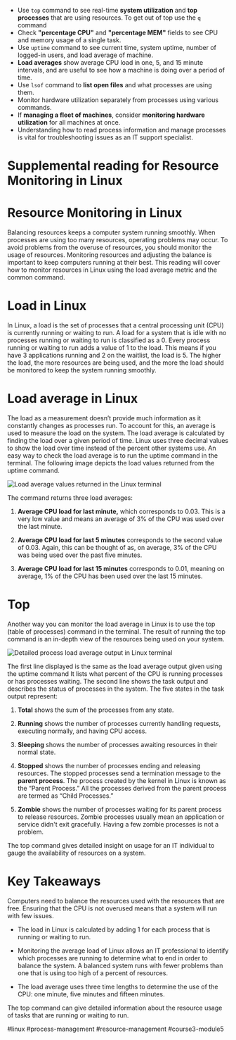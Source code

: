 -   Use `top` command to see real-time **system utilization** and **top processes** that are using resources. To get out of top use the `q` command
-   Check **"percentage CPU"** and **"percentage MEM"** fields to see CPU and memory usage of a single task.
-   Use `uptime` command to see current time, system uptime, number of logged-in users, and load average of machine.
-   **Load averages** show average CPU load in one, 5, and 15 minute intervals, and are useful to see how a machine is doing over a period of time.
-   Use `lsof` command to **list open files** and what processes are using them.
-   Monitor hardware utilization separately from processes using various commands.
-   If **managing a fleet of machines**, consider **monitoring hardware utilization** for all machines at once.
-   Understanding how to read process information and manage processes is vital for troubleshooting issues as an IT support specialist.

# Supplemental reading for Resource Monitoring in Linux

# Resource Monitoring in Linux

Balancing resources keeps a computer system running smoothly. When processes are using too many resources, operating problems may occur. To avoid problems from the overuse of resources, you should monitor the usage of resources. Monitoring resources and adjusting the balance is important to keep computers running at their best. This reading will cover how to monitor resources in Linux using the load average metric and the common command.

# Load in Linux

In Linux, a load is the set of processes that a central processing unit (CPU) is currently running or waiting to run. A load for a system that is idle with no processes running or waiting to run is classified as a 0. Every process running or waiting to run adds a value of 1 to the load. This means if you have 3 applications running and 2 on the waitlist, the load is 5. The higher the load, the more resources are being used, and the more the load should be monitored to keep the system running smoothly. 

# Load average in Linux

The load as a measurement doesn’t provide much information as it constantly changes as processes run. To account for this, an average is used to measure the load on the system. The load average is calculated by finding the load over a given period of time. Linux uses three decimal values to show the load over time instead of the percent other systems use. An easy way to check the load average is to run the uptime command in the terminal. The following image depicts the load values returned from the uptime command. 

![Load average values returned in the Linux terminal](https://d3c33hcgiwev3.cloudfront.net/imageAssetProxy.v1/pgFymc0qRieBcpnNKuYnhA_cd15354ef56145d98a3e1692be115ef1___Load-Average.png?expiry=1683331200000&hmac=4yBxclDNduxFCQlRyWBgZWjGiV6l9sZJrHcOYDRjX7s)

The command returns three load averages:

1.  **Average CPU load for last minute,** which corresponds to 0.03. This is a very low value and means an average of 3% of the CPU was used over the last minute. 
    
2.  **Average CPU load for last 5 minutes** corresponds to the second value of 0.03. Again, this can be thought of as, on average, 3% of the CPU was being used over the past five minutes. 
    
3.  **Average CPU load for last 15 minutes** corresponds to 0.01, meaning on average, 1% of the CPU has been used over the last 15 minutes. 
    

# Top

Another way you can monitor the load average in Linux is to use the top (table of processes) command in the terminal. The result of running the top command is an in-depth view of the resources being used on your system. 

![Detailed process load average output in Linux terminal](https://d3c33hcgiwev3.cloudfront.net/imageAssetProxy.v1/5Kn9dki-TDSp_XZIvqw0Sw_68859d29f8d74a80811f44d1820f58f1___Top.png?expiry=1683331200000&hmac=LRhVrI62hSLghGu7kLBOyZ_Nt64CxAE_5UdCeedVpFo)

The first line displayed is the same as the load average output given using the uptime command It lists what percent of the CPU is running processes or has processes waiting. The second line shows the task output and describes the status of processes in the system. The five states in the task output represent:

1.  **Total** shows the sum of the processes from any state. 
    
2.  **Running** shows the number of processes currently handling requests, executing normally, and having CPU access.
    
3.  **Sleeping** shows the number of processes awaiting resources in their normal state. 
    
4.  **Stopped** shows the number of processes ending and releasing resources. The stopped processes send a termination message to the **parent process**. The process created by the kernel in Linux is known as the “Parent Process.” All the processes derived from the parent process are termed as “Child Processes.”
    
5.  **Zombie** shows the number of processes waiting for its parent process to release resources. Zombie processes usually mean an application or service didn't exit gracefully. Having a few zombie processes is not a problem. 
    

The top command gives detailed insight on usage for an IT individual to gauge the availability of resources on a system. 

# Key Takeaways

Computers need to balance the resources used with the resources that are free. Ensuring that the CPU is not overused means that a system will run with few issues. 

-   The load in Linux is calculated by adding 1 for each process that is running or waiting to run. 
    
-   Monitoring the average load of Linux allows an IT professional to identify which processes are running to determine what to end in order to balance the system. A balanced system runs with fewer problems than one that is using too high of a percent of resources. 
    
-   The load average uses three time lengths to determine the use of the CPU: one minute, five minutes and fifteen minutes. 
    

The top command can give detailed information about the resource usage of tasks that are running or waiting to run.

#linux #process-management #resource-management #course3-module5 